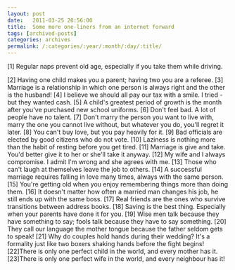 ```yaml
---
layout: post
date:	2011-03-25 20:56:00
title:  Some more one-liners from an internet forward
tags: [archived-posts]
categories: archives
permalink: /:categories/:year/:month/:day/:title/
---
```

[1] Regular naps prevent old age, especially if you take them while driving.

[2] Having one child makes you a parent; having two you are a referee.
[3] Marriage is a relationship in which one person is always right and
the other is the husband!
[4] I believe we should all pay our tax with a smile. I tried - but
they wanted cash.
[5] A child's greatest period of growth is the month after you've
purchased new school uniforms.
[6] Don't feel bad. A lot of people have no talent.
[7] Don't marry the person you want to live with, marry the one you
cannot live without, but whatever you do, you'll regret it later.
[8] You can't buy love, but you pay heavily for it.
[9] Bad officials are elected by good citizens who do not vote.
[10] Laziness is nothing more than the habit of resting before you get tired.
[11] Marriage is give and take. You'd better give it to her or she'll
take it anyway.
[12] My wife and I always compromise. I admit I'm wrong and she agrees with me.
[13] Those who can't laugh at themselves leave the job to others.
[14] A successful marriage requires falling in love many times, always
with the same person.
[15] You're getting old when you enjoy remembering things more than doing them.
[16] It doesn't matter how often a married man changes his job, he
still ends up with the same boss.
[17] Real friends are the ones who survive transitions between address books.
[18] Saving is the best thing. Especially when your parents have done
it for you.
[19] Wise men talk because they have something to say; fools talk
because they have to say something.
[20] They call our language the mother tongue because the father
seldom gets to speak!
[21] Why do couples hold hands during their wedding? It's a formality
just like two boxers shaking hands before the fight begins!
[22]There is only one perfect child in the world, and every mother has it.
[23]There is only one perfect wife in the world, and every neighbour has it!
